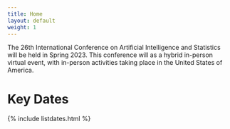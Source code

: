 ```yaml
---
title: Home
layout: default
weight: 1
---
```


The 26th International Conference on Artificial Intelligence and Statistics will be held in Spring 2023. This conference will  as a hybrid in-person virtual event, with in-person activities taking place in the United States of America. 

# Key Dates 

{% include listdates.html %}
